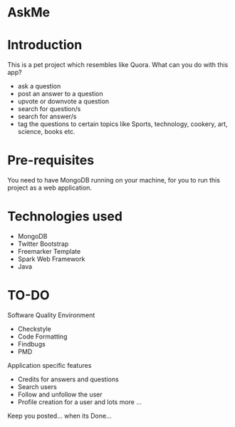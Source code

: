 AskMe
=====

Introduction
============
This is a pet project which resembles like Quora.
What can you do with this app?
- ask a question
- post an answer to a question
- upvote or downvote a question
- search for question/s
- search for answer/s
- tag the questions to certain topics like
  Sports, technology, cookery, art, science, books etc.

Pre-requisites
==============
You need to have MongoDB running on your machine, for you
to run this project as a web application.

Technologies used
=================
- MongoDB
- Twitter Bootstrap
- Freemarker Template
- Spark Web Framework
- Java

TO-DO
=====
Software Quality Environment
- Checkstyle
- Code Formatting
- Findbugs
- PMD

Application specific features
- Credits for answers and questions
- Search users
- Follow and unfollow the user
- Profile creation for a user
and lots more ...

Keep you posted... 
when its Done... 
